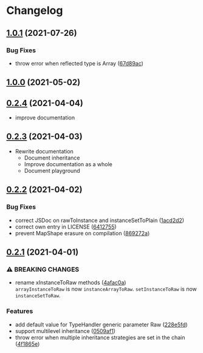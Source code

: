 # Changelog

## [1.0.1](https://github.com/decoverto/decoverto/compare/v1.0.0...v1.0.1) (2021-07-26)

### Bug Fixes

* throw error when reflected type is Array ([67d89ac](https://github.com/decoverto/decoverto/commit/67d89ac53c9611b0b8bf2bdf33f362d65f69bc69))

## [1.0.0](https://github.com/decoverto/decoverto/compare/v0.2.4...v1.0.0) (2021-05-02)

## [0.2.4](https://github.com/decoverto/decoverto/compare/v0.2.3...v0.2.4) (2021-04-04)

* improve documentation

## [0.2.3](https://github.com/decoverto/decoverto/compare/v0.2.2...v0.2.3) (2021-04-03)

* Rewrite documentation
  * Document inheritance
  * Improve documentation as a whole
  * Document playground


## [0.2.2](https://github.com/decoverto/decoverto/compare/v0.2.1...v0.2.2) (2021-04-02)

### Bug Fixes

* correct JSDoc on rawToInstance and instanceSetToPlain ([1acd2d2](https://github.com/decoverto/decoverto/commit/1acd2d2c09aca3f4aefa9fede85f2e27027cbc29))
* correct own entry in LICENSE ([6412755](https://github.com/decoverto/decoverto/commit/6412755208a7ed88a1b27c87201ccf51dd1dde3e))
* prevent MapShape erasure on compilation ([869272a](https://github.com/decoverto/decoverto/commit/869272addb59be1233f62e99421499ec5dd59b83))


## [0.2.1](https://www.github.com/decoverto/decoverto/compare/v0.2.0...v0.2.1) (2021-04-01)

### ⚠ BREAKING CHANGES

* rename xInstanceToRaw methods ([4afac0a](https://www.github.com/decoverto/decoverto/commit/4afac0adf833a1938085bd58b30355767f040eb8))  
  `arrayInstanceToRaw` is now `instanceArrayToRaw`. `setInstanceToRaw` is now `instanceSetToRaw`.

### Features

* add default value for TypeHandler generic parameter Raw ([228e5fd](https://www.github.com/decoverto/decoverto/commit/228e5fdb6554be8f53e66c9355f284f5a843c48d))
* support multilevel inheritance ([0509af1](https://www.github.com/decoverto/decoverto/commit/0509af1f2c1663f11b4836bc490e88915511c54f))
* throw error when multiple inheritance strategies are set in the chain ([4f1865e](https://www.github.com/decoverto/decoverto/commit/4f1865ec59dfffaafcc789a7341c896978559842))
